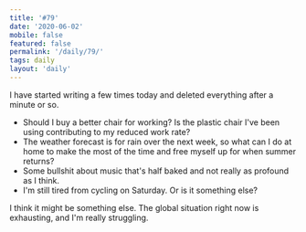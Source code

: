 ```yaml
---
title: '#79'
date: '2020-06-02'
mobile: false
featured: false
permalink: '/daily/79/'
tags: daily
layout: 'daily'
---
```


I have started writing a few times today and deleted everything after a minute or so.

- Should I buy a better chair for working? Is the plastic chair I've been using contributing to my reduced work rate?
- The weather forecast is for rain over the next week, so what can I do at home to make the most of the time and free myself up for when summer returns?
- Some bullshit about music that's half baked and not really as profound as I think.
- I'm still tired from cycling on Saturday. Or is it something else?

I think it might be something else. The global situation right now is exhausting, and I'm really struggling.
